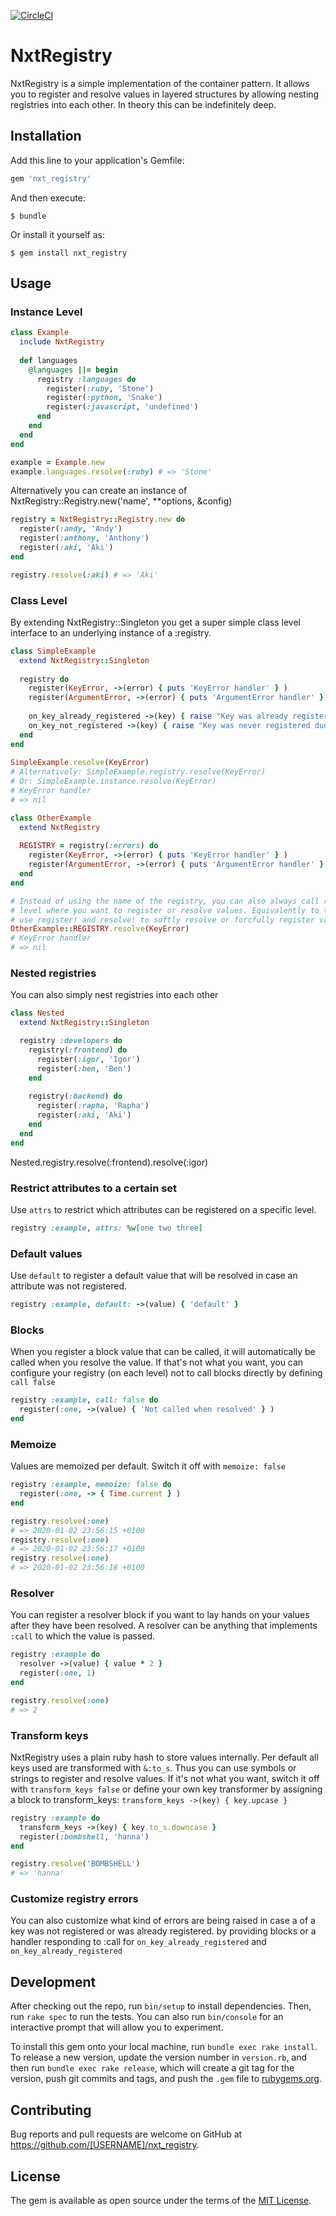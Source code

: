 [![CircleCI](https://circleci.com/gh/nxt-insurance/nxt_registry.svg?style=svg)](https://circleci.com/gh/nxt-insurance/nxt_registry)

# NxtRegistry

NxtRegistry is a simple implementation of the container pattern. It allows you to register and resolve values in layered 
structures by allowing nesting registries into each other. In theory this can be indefinitely deep.

## Installation

Add this line to your application's Gemfile:

```ruby
gem 'nxt_registry'
```

And then execute:

    $ bundle

Or install it yourself as:

    $ gem install nxt_registry

## Usage

### Instance Level

```ruby
class Example
  include NxtRegistry
  
  def languages
    @languages ||= begin
      registry :languages do
        register(:ruby, 'Stone')
        register(:python, 'Snake')
        register(:javascript, 'undefined')
      end
    end
  end
end

example = Example.new
example.languages.resolve(:ruby) # => 'Stone'
```

Alternatively you can create an instance of NxtRegistry::Registry.new('name', **options, &config)

```ruby
registry = NxtRegistry::Registry.new do
  register(:andy, 'Andy')
  register(:anthony, 'Anthony')
  register(:aki, 'Aki')
end

registry.resolve(:aki) # => 'Aki'

```

### Class Level

By extending NxtRegistry::Singleton you get a super simple class level interface to an underlying instance of a :registry.

```ruby
class SimpleExample
  extend NxtRegistry::Singleton
  
  registry do
    register(KeyError, ->(error) { puts 'KeyError handler' } )
    register(ArgumentError, ->(error) { puts 'ArgumentError handler' } )
    
    on_key_already_registered ->(key) { raise "Key was already registered dude: #{key}" }
    on_key_not_registered ->(key) { raise "Key was never registered dude: #{key}" }
  end
end
  
SimpleExample.resolve(KeyError)
# Alternatively: SimpleExample.registry.resolve(KeyError) 
# Or: SimpleExample.instance.resolve(KeyError) 
# KeyError handler
# => nil

```

```ruby
class OtherExample
  extend NxtRegistry
 
  REGISTRY = registry(:errors) do
    register(KeyError, ->(error) { puts 'KeyError handler' } )
    register(ArgumentError, ->(error) { puts 'ArgumentError handler' } )
  end
end

# Instead of using the name of the registry, you can also always call register and resolve on the 
# level where you want to register or resolve values. Equivalently to the named interface you can 
# use register! and resolve! to softly resolve or forcfully register values.  
OtherExample::REGISTRY.resolve(KeyError)
# KeyError handler
# => nil

```
### Nested registries

You can also simply nest registries into each other

```ruby
class Nested
  extend NxtRegistry::Singleton

  registry :developers do
    registry(:frontend) do
      register(:igor, 'Igor')
      register(:ben, 'Ben')
    end
    
    registry(:backend) do
      register(:rapha, 'Rapha')
      register(:aki, 'Aki')
    end
  end
end
```

Nested.registry.resolve(:frontend).resolve(:igor)

### Restrict attributes to a certain set

Use `attrs` to restrict which attributes can be registered on a specific level.

```ruby
registry :example, attrs: %w[one two three]
```

### Default values

Use `default` to register a default value that will be resolved in case an attribute was not registered.

```ruby
registry :example, default: ->(value) { 'default' }
```

### Blocks

When you register a block value that can be called, it will automatically be called when you resolve the value. 
If that's not what you want, you can configure your registry (on each level) not to call blocks directly by defining `call false`

```ruby
registry :example, call: false do
  register(:one, ->(value) { 'Not called when resolved' } )
end
```

### Memoize

Values are memoized per default. Switch it off with `memoize: false`

```ruby
registry :example, memoize: false do
  register(:one, -> { Time.current } )
end

registry.resolve(:one)
# => 2020-01-02 23:56:15 +0100
registry.resolve(:one)
# => 2020-01-02 23:56:17 +0100
registry.resolve(:one)
# => 2020-01-02 23:56:18 +0100
```

### Resolver

You can register a resolver block if you want to lay hands on your values after they have been resolved. 
A resolver can be anything that implements `:call` to which the value is passed.  

```ruby
registry :example do
  resolver ->(value) { value * 2 }
  register(:one, 1)
end

registry.resolve(:one)
# => 2
```

### Transform keys

NxtRegistry uses a plain ruby hash to store values internally. Per default all keys used are transformed with `&:to_s`.
Thus you can use symbols or strings to register and resolve values. If it's not what you want, switch it off with `transform_keys false`
or define your own key transformer by assigning a block to transform_keys: `transform_keys ->(key) { key.upcase }`

```ruby
registry :example do
  transform_keys ->(key) { key.to_s.downcase }
  register(:bombshell, 'hanna')
end

registry.resolve('BOMBSHELL')
# => 'hanna'
```

### Customize registry errors

You can also customize what kind of errors are being raised in case a of a key was not registered or was already registered.
by providing blocks or a handler responding to :call for `on_key_already_registered` and `on_key_already_registered`

## Development

After checking out the repo, run `bin/setup` to install dependencies. Then, run `rake spec` to run the tests. You can also run `bin/console` for an interactive prompt that will allow you to experiment.

To install this gem onto your local machine, run `bundle exec rake install`. To release a new version, update the version number in `version.rb`, and then run `bundle exec rake release`, which will create a git tag for the version, push git commits and tags, and push the `.gem` file to [rubygems.org](https://rubygems.org).

## Contributing

Bug reports and pull requests are welcome on GitHub at https://github.com/[USERNAME]/nxt_registry.

## License

The gem is available as open source under the terms of the [MIT License](https://opensource.org/licenses/MIT).
